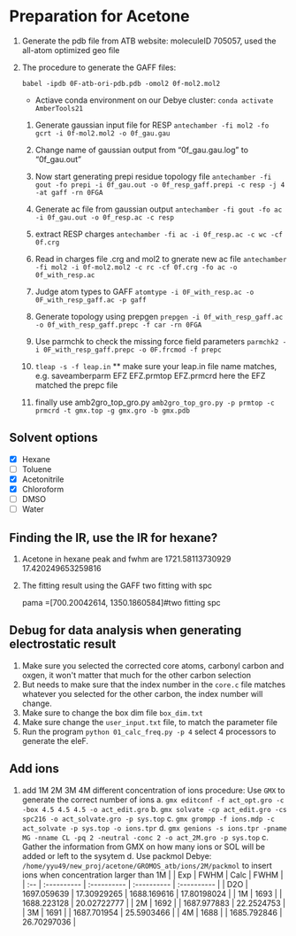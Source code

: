 # Preparation for Acetone
1. Generate the pdb file from ATB website: moleculeID 705057, used the all-atom optimized geo file
2. The procedure to generate the GAFF files:
     
      `babel -ipdb 0F-atb-ori-pdb.pdb -omol2 0f-mol2.mol2`
   - Actiave conda environment on our Debye cluster: 
      `conda activate AmberTools21`

   1. Generate gaussian input file for RESP
      `antechamber -fi mol2 -fo gcrt -i 0f-mol2.mol2 -o 0f_gau.gau`
   2. Change name of gaussian output from “0f_gau.gau.log” to
      “0f_gau.out”
   3. Now start generating prepi residue topology file
      `antechamber -fi gout -fo prepi -i 0f_gau.out -o 0f_resp_gaff.prepi -c resp -j 4 -at gaff -rn 0FGA`
   4. Generate ac file from gaussian output
      `antechamber -fi gout -fo ac -i 0f_gau.out -o 0f_resp.ac -c resp`
   5. extract RESP charges
      `antechamber -fi ac -i 0f_resp.ac -c wc -cf 0f.crg`
   6. Read in charges file .crg and mol2 to gnerate new ac file
      `antechamber -fi mol2 -i 0f-mol2.mol2 -c rc -cf 0f.crg -fo ac -o 0f_with_resp.ac`
   7. Judge atom types to GAFF
      `atomtype -i 0F_with_resp.ac -o 0F_with_resp_gaff.ac -p gaff`

   8. Generate topology using prepgen
      `prepgen -i 0f_with_resp_gaff.ac -o 0f_with_resp_gaff.prepc -f car -rn 0FGA`
   9.  Use parmchk to check the missing force field parameters
      `parmchk2 -i 0F_with_resp_gaff.prepc -o 0F.frcmod -f prepc`
   10. `tleap -s -f leap.in`
    ** make sure your leap.in file name matches, e.g. saveamberparm EFZ EFZ.prmtop EFZ.prmcrd
    here the EFZ matched the prepc file
   11. finally use  amb2gro_top_gro.py
      `amb2gro_top_gro.py -p prmtop -c prmcrd -t gmx.top -g gmx.gro -b gmx.pdb`

## Solvent options
- [x]  Hexane
- [ ] Toluene
- [x] Acetonitrile
- [x] Chloroform
- [ ] DMSO
- [ ] Water

## Finding the IR, use the IR for hexane?
1. Acetone in hexane peak and fwhm are  1721.58113730929 17.420249653259816 
2. The fitting result using the GAFF two fitting with spc
    
   pama =[700.20042614, 1350.1860584]#two fitting spc

## Debug for data analysis when generating electrostatic result
1. Make sure you selected the corrected core atoms, carbonyl carbon and oxgen, it won't matter that much for the other carbon selection
2. But needs to make sure that the index number in the `core.c` file matches whatever you selected for the other carbon, the index number will change. 
3. Make sure to change the box dim file `box_dim.txt`
4. Make sure change the `user_input.txt` file, to match the parameter file
5. Run the program `python 01_calc_freq.py -p 4` select 4 processors to generate the eleF.

## Add ions
1. add 1M 2M 3M 4M different concentration of ions
   procedure: Use `GMX` to generate the correct number of ions
   a. `gmx editconf -f act_opt.gro -c -box 4.5 4.5 4.5 -o act_edit.gro`
   b. `gmx solvate -cp act_edit.gro -cs spc216 -o act_solvate.gro -p sys.top`
   c. `gmx grompp -f ions.mdp -c act_solvate -p sys.top -o ions.tpr`
   d. `gmx genions -s ions.tpr -pname MG -nname CL -pq 2 -neutral -conc 2 -o act_2M.gro -p sys.top`
   c. Gather the information from GMX on how many ions or SOL will be added or left to the sysytem
   d. Use packmol Debye: `/home/yyu49/new_proj/acetone/GROMOS_atb/ions/2M/packmol` to insert ions when concentration larger than 1M
 |     | Exp         | FWHM        | Calc        | FWHM        |
| :-- | :---------- | :---------- | :---------- | :---------- |
| D2O | 1697.059639 | 17.30929265 | 1688.169616 | 17.80198024 |
| 1M  | 1693        |             | 1688.223128 | 20.02722777 |
| 2M  | 1692        |             | 1687.977883 | 22.2524753  |
| 3M  | 1691        |             | 1687.701954 | 25.5903466  |
| 4M  | 1688        |             | 1685.792846 | 26.70297036 |
